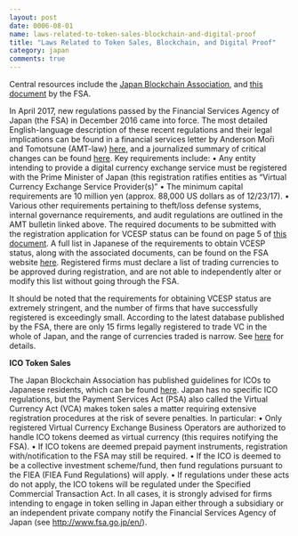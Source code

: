 ```yaml
---
layout: post
date: 0006-08-01
name: laws-related-to-token-sales-blockchain-and-digital-proof
title: "Laws Related to Token Sales, Blockchain, and Digital Proof"
category: japan
comments: true
---
```


Central resources include the [Japan Blockchain Association](jba-web.jp), and [this document](http://www.fsa.go.jp/policy/virtual_currency/07.pdf) by the FSA.

In April 2017, new regulations passed by the Financial Services Agency of Japan (the FSA) in December 2016 came into force. The most detailed English-language description of these recent regulations and their legal implications can be found in a financial services letter by Anderson Mо̄ri and Tomotsune (AMT-law) [here](https://www.amt-law.com/pdf/bulletins2_pdf/170207.pdf), and a journalized summary of critical changes can be found [here](https://news.bitcoin.com/japan-regulations-bitcoin-exchanges/). Key requirements include:
•	Any entity intending to provide a digital currency exchange service must be registered with the Prime Minister of Japan (this registration ratifies entities as “Virtual Currency Exchange Service Provider(s)”
•	The minimum capital requirements are 10 million yen (approx. 88,000 US dollars as of 12/23/17).
•	Various other requirements pertaining to theft/loss defense systems, internal governance requirements, and audit regulations are outlined in the AMT bulletin linked above.
The required documents to be submitted with the registration application for VCESP status can be found on page 5 of [this document](http://www.so-law.jp/wp-content/uploads/2017/07/Japanese_VC_Act_and_Registration-Overview_170704.pdf). A full list in Japanese of the requirements to obtain VCESP status, along with the associated documents, can be found on the FSA website [here](http://www.fsa.go.jp/policy/virtual_currency/index_2.html). Registered firms must declare a list of trading currencies to be approved during registration, and are not able to independently alter or modify this list without going through the FSA.

It should be noted that the requirements for obtaining VCESP status are extremely stringent, and the number of firms that have successfully registered is exceedingly small. According to the latest database published by the FSA, there are only 15 firms legally registered to trade VC in the whole of Japan, and the range of currencies traded is narrow. See [here](http://www.fsa.go.jp/menkyo/menkyoj/kasoutuka.pdf) for details.

**ICO Token Sales**

The Japan Blockchain Association has published guidelines for ICOs to Japanese residents, which can be found [here](http://jba-web.jp/archives/20171118_guidance-for-ico-token-sales-to-japanese-residents).
Japan has no specific ICO regulations, but the Payment Services Act (PSA) also called the Virtual Currency Act (VCA) makes token sales a matter requiring extensive registration procedures at the risk of severe penalties. In particular:
•	Only registered Virtual Currency Exchange Business Operators are authorized to handle ICO tokens deemed as virtual currency (this requires notifying the FSA).
•	If ICO tokens are deemed prepaid payment instruments, registration with/notification to the FSA may still be required.
•	If the ICO is deemed to be a collective investment scheme/fund, then fund regulations pursuant to the FIEA (FIEA Fund Regulations) will apply. 
•	If regulations under these acts do not apply, the ICO tokens will be regulated under the Specified Commercial Transaction Act. 
In all cases, it is strongly advised for firms intending to engage in token selling in Japan either through a subsidiary or an independent private company notify the Financial Services Agency of Japan (see http://www.fsa.go.jp/en/). 

